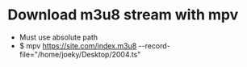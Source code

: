 Download m3u8 stream with mpv
=====
* Must use absolute path
* $ mpv https://site.com/index.m3u8 --record-file="/home/joeky/Desktop/2004.ts"
